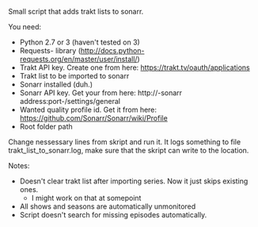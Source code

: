 Small script that adds trakt lists to sonarr.

You need:
- Python 2.7 or 3 (haven't tested on 3)
- Requests- library (http://docs.python-requests.org/en/master/user/install/)
- Trakt API key. Create one from here: https://trakt.tv/oauth/applications
- Trakt list to be imported to sonarr
- Sonarr installed (duh.)
- Sonarr API key. Get your from here: http://-sonarr address:port-/settings/general
- Wanted quality profile id. Get it from here: https://github.com/Sonarr/Sonarr/wiki/Profile
- Root folder path

Change nessessary lines from skript and run it.
It logs something to file trakt_list_to_sonarr.log, make sure that the skript can write to the location.

Notes:
- Doesn't clear trakt list after importing series. Now it just skips existing ones.
  - I might work on that at somepoint
- All shows and seasons are automatically unmonitored
- Script doesn't search for missing episodes automatically.  
